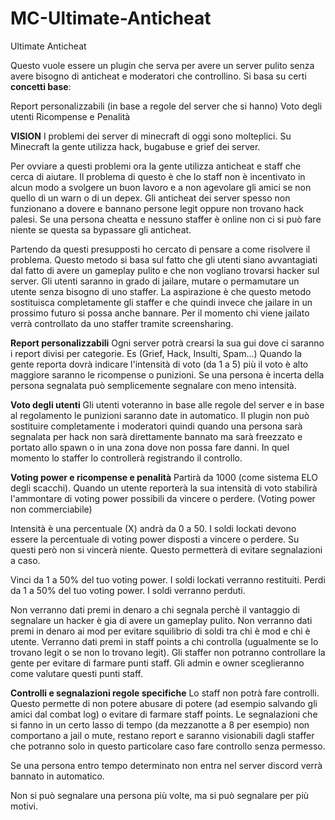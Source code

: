 # MC-Ultimate-Anticheat

Ultimate Anticheat


Questo vuole essere un plugin che serva per avere un server pulito senza avere bisogno di anticheat e moderatori che controllino.
Si basa su certi **concetti base**:

Report personalizzabili (in base a regole del server che si hanno)
Voto degli utenti
Ricompense e Penalità

**VISION**
I problemi dei server di minecraft di oggi sono molteplici. Su Minecraft la gente utilizza hack, bugabuse e grief dei server. 

Per ovviare a questi problemi ora la gente utilizza anticheat e staff che cerca di aiutare.
Il problema di questo è che lo staff non è incentivato in alcun modo a svolgere un buon lavoro e a non agevolare gli amici se non quello di un warn o di un depex. 
Gli anticheat dei server spesso non funzionano a dovere e bannano persone legit oppure non trovano hack palesi. 
Se una persona cheatta e nessuno staffer è online non ci si può fare niente se questa sa bypassare gli anticheat.

Partendo da questi presupposti ho cercato di pensare a come risolvere il problema.
Questo metodo si basa sul fatto che gli utenti siano avvantagiati dal fatto di avere un gameplay pulito e che non vogliano trovarsi hacker sul server.
Gli utenti saranno in grado di jailare, mutare o permamutare un utente senza bisogno di uno staffer.
La aspirazione è che questo metodo sostituisca completamente gli staffer e che quindi invece che jailare in un prossimo futuro si possa anche bannare. 
Per il momento chi viene jailato verrà controllato da uno staffer tramite screensharing.

**Report personalizzabili**
Ogni server potrà crearsi la sua gui dove ci saranno i report divisi per categorie. Es (Grief, Hack, Insulti, Spam...)
Quando la gente reporta dovrà indicare l'intensità di voto (da 1 a 5) più il voto è alto maggiore saranno le ricompense o punizioni.
Se una persona è incerta della persona segnalata può semplicemente segnalare con meno intensità.

**Voto degli utenti**
Gli utenti voteranno in base alle regole del server e in base al regolamento le punizioni saranno date in automatico. Il plugin non può sostituire completamente i moderatori quindi quando una persona sarà segnalata per hack non sarà direttamente bannato ma sarà freezzato e portato allo spawn o in una zona dove non possa fare danni. In quel momento lo staffer lo controllerà registrando il controllo. 

**Voting power e ricompense e penalità**
Partirà da 1000 (come sistema ELO degli scacchi).
Quando un utente reporterà la sua intensità di voto stabilirà l'ammontare di voting power possibili da vincere o perdere. (Voting power non commerciabile)


Intensità è una percentuale (X) andrà da 0 a 50.
I soldi lockati devono essere la percentuale di voting power disposti a vincere o perdere. Su questi però non si vincerà niente. Questo permetterà di evitare segnalazioni a caso.

Vinci da 1 a 50% del tuo voting power. I soldi lockati verranno restituiti.
Perdi da 1 a 50% del tuo voting power. I soldi verranno perduti.


Non verranno dati premi in denaro a chi segnala perchè il vantaggio di segnalare un hacker è gia di avere un gameplay pulito.
Non verranno dati premi in denaro ai mod per evitare squilibrio di soldi tra chi è mod e chi è utente. 
Verranno dati premi in staff points a chi controlla (ugualmente se lo trovano legit o se non lo trovano legit).
Gli staffer non potranno controllare la gente per evitare di farmare punti staff. 
Gli admin e owner sceglieranno come valutare questi punti staff.

**Controlli e segnalazioni regole specifiche**
Lo staff non potrà fare controlli. Questo permette di non potere abusare di potere (ad esempio salvando gli amici dal combat log) o evitare di farmare staff points. Le segnalazioni che si fanno in un certo lasso di tempo (da mezzanotte a 8 per esempio) non comportano a jail o mute, restano report e saranno visionabili dagli staffer che potranno solo in questo particolare caso fare controllo senza permesso.

Se una persona entro tempo determinato non entra nel server discord verrà bannato in automatico.

Non si può segnalare una persona più volte, ma si può segnalare per più motivi.
